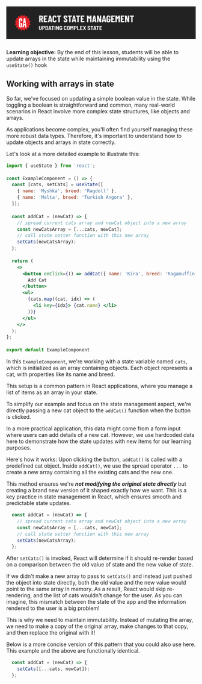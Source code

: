 # ![React State Management - Updating Complex State](./assets/hero.png)

**Learning objective:** By the end of this lesson, students will be able to update arrays in the state while maintaining immutability using the `useState()` hook

## Working with arrays in state

So far, we've focused on updating a simple boolean value in the state. While toggling a boolean is straightforward and common, many real-world scenarios in React involve more complex state structures, like objects and arrays.

As applications become complex, you'll often find yourself managing these more robust data types. Therefore, it's important to understand how to update objects and arrays in state correctly.

Let's look at a more detailed example to illustrate this:

```jsx
import { useState } from 'react';

const ExampleComponent = () => {
  const [cats, setCats] = useState([
    { name: 'Myshka', breed: 'Ragdoll' },
    { name: 'Malta', breed: 'Turkish Angora' },
  ]);

  const addCat = (newCat) => {
    // spread current cats array and newCat object into a new array
    const newCatsArray = [...cats, newCat];
    // call state setter function with this new array
    setCats(newCatsArray);
  };

  return (
    <>
      <button onClick={() => addCat({ name: 'Kira', breed: 'Ragamuffin' })}>
        Add Cat
      </button>
      <ul>
        {cats.map((cat, idx) => (
          <li key={idx}> {cat.name} </li>
        ))}
      </ul>
    </>
  );
};

export default ExampleComponent
```

In this `ExampleComponent`, we're working with a state variable named `cats`, which is initialized as an array containing objects. Each object represents a cat, with properties like its name and breed.

This setup is a common pattern in React applications, where you manage a list of items as an array in your state.

To simplify our example and focus on the state management aspect, we're directly passing a new cat object to the `addCat()` function when the button is clicked.

In a more practical application, this data might come from a form input where users can add details of a new cat. However, we use hardcoded data here to demonstrate how the state updates with new items for our learning purposes.

Here's how it works: Upon clicking the button, `addCat()` is called with a predefined cat object. Inside `addCat()`, we use the spread operator `...` to create a new array containing all the existing cats and the new one.

This method ensures we're ***not modifying the original state directly*** but creating a brand new version of it shaped exactly how we want. This is a key practice in state management in React, which ensures smooth and predictable state updates.

```js
  const addCat = (newCat) => {
    // spread current cats array and newCat object into a new array
    const newCatsArray = [...cats, newCat];
    // call state setter function with this new array
    setCats(newCatsArray);
  };
```

After `setCats()` is invoked, React will determine if it should re-render based on a comparison between the old value of state and the new value of state.

If we didn't make a new array to pass to `setCats()` and instead just pushed the object into state directly, both the old value and the new value would point to the same array in memory. As a result, React would skip re-rendering, and the list of cats wouldn't change for the user. As you can imagine, this mismatch between the state of the app and the information rendered to the user is a big problem!

This is why we need to maintain immutability. Instead of mutating the array, we need to make a copy of the original array, make changes to that copy, and then replace the original with it!

Below is a more concise version of this pattern that you could also use here. This example and the above are functionally identical.

```jsx
  const addCat = (newCat) => {
    setCats([...cats, newCat]);
  };
```
